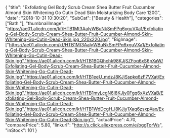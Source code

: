 {
	"title": "Exfoliating Gel Body Scrub Cream Shea Butter Fruit Cucumber Almond Skin Whitening Go Cutin Dead Skin Moisturizing Body Care 120G",
	"date": "2018-10-31 10:30:20",
	"SubCat": ["Beauty & Health"],
	"categories": ["Bath "],
	"thumbnailImage": "https://ae01.alicdn.com/kf/HTB1Mt3AalyWBuNkSmFPq6xguVXa1/Exfoliating-Gel-Body-Scrub-Cream-Shea-Butter-Fruit-Cucumber-Almond-Skin-Whitening-Go-Cutin-Dead-Skin.jpg_220x220.jpg",
	"BigImage": ["https://ae01.alicdn.com/kf/HTB1Mt3AalyWBuNkSmFPq6xguVXa1/Exfoliating-Gel-Body-Scrub-Cream-Shea-Butter-Fruit-Cucumber-Almond-Skin-Whitening-Go-Cutin-Dead-Skin.jpg","https://ae01.alicdn.com/kf/HTB1BGQhchk98KJjSZFoq6xS6pXaW/Exfoliating-Gel-Body-Scrub-Cream-Shea-Butter-Fruit-Cucumber-Almond-Skin-Whitening-Go-Cutin-Dead-Skin.jpg","https://ae01.alicdn.com/kf/HTB1eeU_mdzJ8KJjSspkq6zF7VXat/Exfoliating-Gel-Body-Scrub-Cream-Shea-Butter-Fruit-Cucumber-Almond-Skin-Whitening-Go-Cutin-Dead-Skin.jpg","https://ae01.alicdn.com/kf/HTB1myLcgN6I8KJjy0Fgq6xXzVXaB/Exfoliating-Gel-Body-Scrub-Cream-Shea-Butter-Fruit-Cucumber-Almond-Skin-Whitening-Go-Cutin-Dead-Skin.jpg","https://ae01.alicdn.com/kf/HTB1WdDcgH_I8KJjy1Xaq6zsxpXax/Exfoliating-Gel-Body-Scrub-Cream-Shea-Butter-Fruit-Cucumber-Almond-Skin-Whitening-Go-Cutin-Dead-Skin.jpg"],
	"actualPrice": 4.70,
	"comparePrice": 5.80,
	"linkurl": "http://s.click.aliexpress.com/e/bggTorWs",
	"inStock": 101
}
